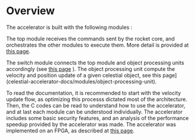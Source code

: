 # Overview

The accelerator is built with the following modules : 



The top module receives the commands sent by the rocket core, and orchestrates the other modules to execute them. More detail is provided at [this page](celestial-accelerator-docs/modules/celesital-top-module).

The switch module connects the top module and object processing units accordingly (see [this page](celestial-accelerator-docs/modules/switch-module) ). The object processing unit compute the velocity and position update of a given celestial object, see this page](celestial-accelerator-docs/modules/object-processing-unit).

To read the documentation, it is recommended to start with the velocity update flow, as optimizing this processs dictated most of the architecture. Then, the C codes can be read to understand how to use the accelerator, and at last each module can be understood individually. The accelerator includes some basic security features, and an analysis of the performance speedup provided by the accelerator was made. The accelerator was implemented on an FPGA, as described at  [this page](celestial-accelerator-docs/FPGA).